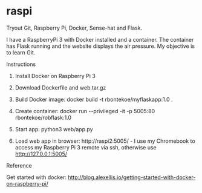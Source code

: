 # raspi
Tryout Git, Raspberry Pi, Docker, Sense-hat and Flask.

I have a RaspberryPi 3 with Docker installed and a container. The container has Flask running and the website displays the air pressure. My objective is to learn Git.

Instructions

1. Install Docker on Raspberry Pi 3

2. Download Dockerfile and web.tar.gz

3. Build Docker image: docker build -t rbontekoe/myflaskapp:1.0 .

4. Create container: docker run --privileged -it -p 5005:80 rbontekoe/robflask:1.0

5. Start app: python3 web/app.py

6. Load web app in browser: http://raspi2:5005/ - I use my Chromebook to access my Raspberry Pi 3 remote via ssh, otherwise use http://127.0.0.1:5005/

Reference

Get started with docker: http://blog.alexellis.io/getting-started-with-docker-on-raspberry-pi/
